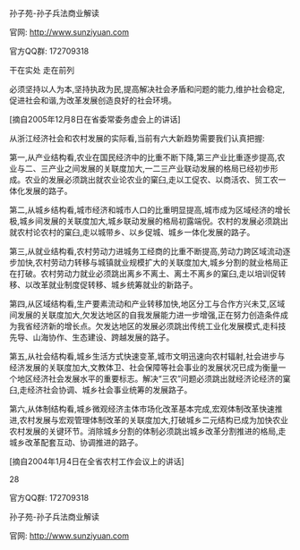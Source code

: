 孙子苑-孙子兵法商业解读

官网: http://www.sunziyuan.com

官方QQ群: 172709318

干在实处 走在前列

必须坚持以人为本,坚持执政为民,提高解决社会矛盾和问题的能力,维护社会稳定,促进社会和谐,为改革发展创造良好的社会环境。

[摘自2005年12月8日在省委常委务虚会上的讲话]

从浙江经济社会和农村发展的实际看,当前有六大新趋势需要我们认真把握:

第一,从产业结构看,农业在国民经济中的比重不断下降,第三产业比重逐步提高,农业与二、三产业之间发展的关联度加大,一二三产业联动发展的格局已经初步形成。农业的发展必须跳出就农业论农业的窠臼,走以工促农、以商活农、贸工农一体化发展的路子。

第二,从城乡结构看,城市经济和城市人口的比重明显提高,城市成为区域经济的增长极,城乡间发展的关联度加大,城乡联动发展的格局初露端倪。农村的发展必须跳出就农村论农村的窠臼,走以城带乡、以乡促城、城乡一体化发展的路子。

第三,从就业结构看,农村劳动力进城务工经商的比重不断提高,劳动力跨区域流动逐步加快,农村劳动力转移与城镇就业规模扩大的关联度加大,城乡分割的就业格局正在打破。农村劳动力就业必须跳出离乡不离土、离土不离乡的窠臼,走以培训促转移、以改革就业制度促转移、城乡统筹就业的新路子。

第四,从区域结构看,生产要素流动和产业转移加快,地区分工与合作方兴未艾,区域间发展的关联度加大,欠发达地区的自我发展能力进一步增强,正在努力创造条件成为我省经济新的增长点。欠发达地区的发展必须跳出传统工业化发展模式,走科技先导、山海协作、生态建设、跨越发展的路子。

第五,从社会结构看,城乡生活方式快速变革,城市文明迅速向农村辐射,社会进步与经济发展的关联度加大,文教体卫、社会保障等社会事业的发展状况已成为衡量一个地区经济社会发展水平的重要标志。解决“三农”问题必须跳出就经济论经济的窠臼,走经济社会协调、城乡社会事业统筹的发展路子。

第六,从体制结构看,城乡微观经济主体市场化改革基本完成,宏观体制改革快速推进,农村发展与宏观管理体制改革的关联度加大,打破城乡二元结构已成为加快农业农村发展的关键环节。消除城乡分割的体制必须跳出城乡改革分割推进的格局,走城乡改革配套互动、协调推进的路子。

[摘自2004年1月4日在全省农村工作会议上的讲话]

28

官方QQ群: 172709318

孙子苑-孙子兵法商业解读

官网: http://www.sunziyuan.com